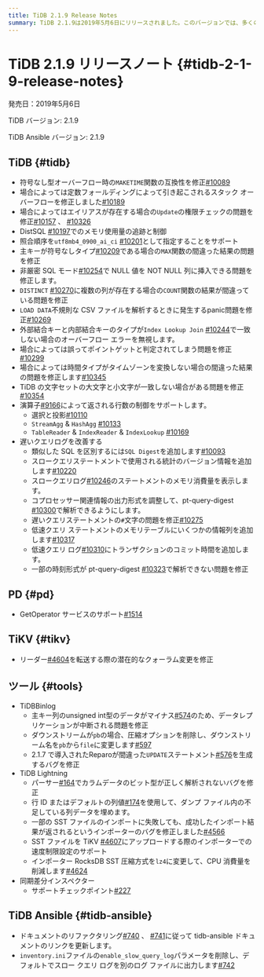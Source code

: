 ```yaml
---
title: TiDB 2.1.9 Release Notes
summary: TiDB 2.1.9は2019年5月6日にリリースされました。このバージョンでは、多くのバグ修正と改善が行われました。例えば、符号なし型オーバーフロー時の`MAKETIME`関数の互換性を修正し、定数フォールディングによって引き起こされるスタック オーバーフローを修正しました。また、遅いクエリログを改善するために、類似した SQL を区別するための`SQL Digest`を追加し、スロークエリステートメントで使用される統計のバージョン情報を追加しました。TiDB Ansibleもリファクタリングされ、ドキュメントのリンクが更新されました。
---
```


# TiDB 2.1.9 リリースノート {#tidb-2-1-9-release-notes}

発売日：2019年5月6日

TiDB バージョン: 2.1.9

TiDB Ansible バージョン: 2.1.9

## TiDB {#tidb}

-   符号なし型オーバーフロー時の`MAKETIME`関数の互換性を修正[#10089](https://github.com/pingcap/tidb/pull/10089)
-   場合によっては定数フォールディングによって引き起こされるスタック オーバーフローを修正しました[#10189](https://github.com/pingcap/tidb/pull/10189)
-   場合によってはエイリアスが存在する場合の`Update`の権限チェックの問題を修正[#10157](https://github.com/pingcap/tidb/pull/10157) 、 [#10326](https://github.com/pingcap/tidb/pull/10326)
-   DistSQL [#10197](https://github.com/pingcap/tidb/pull/10197)でのメモリ使用量の追跡と制御
-   照合順序を`utf8mb4_0900_ai_ci` [#10201](https://github.com/pingcap/tidb/pull/10201)として指定することをサポート
-   主キーが符号なしタイプ[#10209](https://github.com/pingcap/tidb/pull/10209)である場合の`MAX`関数の間違った結果の問題を修正
-   非厳密 SQL モード[#10254](https://github.com/pingcap/tidb/pull/10254)で NULL 値を NOT NULL 列に挿入できる問題を修正します。
-   `DISTINCT` [#10270](https://github.com/pingcap/tidb/pull/10270)に複数の列が存在する場合の`COUNT`関数の結果が間違っている問題を修正
-   `LOAD DATA`不規則な CSV ファイルを解析するときに発生するpanic問題を修正[#10269](https://github.com/pingcap/tidb/pull/10269)
-   外部結合キーと内部結合キーのタイプが`Index Lookup Join` [#10244](https://github.com/pingcap/tidb/pull/10244)で一致しない場合のオーバーフロー エラーを無視します。
-   場合によっては誤ってポイントゲットと判定されてしまう問題を修正[#10299](https://github.com/pingcap/tidb/pull/10299)
-   場合によっては時間タイプがタイムゾーンを変換しない場合の間違った結果の問題を修正します[#10345](https://github.com/pingcap/tidb/pull/10345)
-   TiDB の文字セットの大文字と小文字が一致しない場合がある問題を修正[#10354](https://github.com/pingcap/tidb/pull/10354)
-   演算子[#9166](https://github.com/pingcap/tidb/issues/9166)によって返される行数の制御をサポートします。
    -   選択と投影[#10110](https://github.com/pingcap/tidb/pull/10110)
    -   `StreamAgg` &amp; `HashAgg` [#10133](https://github.com/pingcap/tidb/pull/10133)
    -   `TableReader` &amp; `IndexReader` &amp; `IndexLookup` [#10169](https://github.com/pingcap/tidb/pull/10169)
-   遅いクエリログを改善する
    -   類似した SQL を区別するには`SQL Digest`を追加します[#10093](https://github.com/pingcap/tidb/pull/10093)
    -   スロークエリステートメントで使用される統計のバージョン情報を追加します[#10220](https://github.com/pingcap/tidb/pull/10220)
    -   スロークエリログ[#10246](https://github.com/pingcap/tidb/pull/10246)のステートメントのメモリ消費量を表示します。
    -   コプロセッサー関連情報の出力形式を調整して、pt-query-digest [#10300](https://github.com/pingcap/tidb/pull/10300)で解析できるようにします。
    -   遅いクエリステートメントの`#`文字の問題を修正[#10275](https://github.com/pingcap/tidb/pull/10275)
    -   低速クエリ ステートメントのメモリテーブルにいくつかの情報列を追加します[#10317](https://github.com/pingcap/tidb/pull/10317)
    -   低速クエリ ログ[#10310](https://github.com/pingcap/tidb/pull/10310)にトランザクションのコミット時間を追加します。
    -   一部の時刻形式が pt-query-digest [#10323](https://github.com/pingcap/tidb/pull/10323)で解析できない問題を修正

## PD {#pd}

-   GetOperator サービスのサポート[#1514](https://github.com/pingcap/pd/pull/1514)

## TiKV {#tikv}

-   リーダー[#4604](https://github.com/tikv/tikv/pull/4604)を転送する際の潜在的なクォーラム変更を修正

## ツール {#tools}

-   TiDBBinlog
    -   主キー列のunsigned int型のデータがマイナス[#574](https://github.com/pingcap/tidb-binlog/pull/574)のため、データレプリケーションが中断される問題を修正
    -   ダウンストリームが`pb`の場合、圧縮オプションを削除し、ダウンストリーム名を`pb`から`file`に変更します[#597](https://github.com/pingcap/tidb-binlog/pull/575)
    -   2.1.7 で導入されたReparoが間違った`UPDATE`ステートメント[#576](https://github.com/pingcap/tidb-binlog/pull/576)を生成するバグを修正
-   TiDB Lightning
    -   パーサー[#164](https://github.com/pingcap/tidb-lightning/pull/164)でカラムデータのビット型が正しく解析されないバグを修正
    -   行 ID またはデフォルトの列値[#174](https://github.com/pingcap/tidb-lightning/pull/174)を使用して、ダンプ ファイル内の不足している列データを埋めます。
    -   一部の SST ファイルのインポートに失敗しても、成功したインポート結果が返されるというインポーターのバグを修正しました[#4566](https://github.com/tikv/tikv/pull/4566)
    -   SST ファイルを TiKV [#4607](https://github.com/tikv/tikv/pull/4607)にアップロードする際のインポーターでの速度制限設定のサポート
    -   インポーター RocksDB SST 圧縮方式を`lz4`に変更して、CPU 消費量を削減します[#4624](https://github.com/tikv/tikv/pull/4624)
-   同期差分インスペクター
    -   サポートチェックポイント[#227](https://github.com/pingcap/tidb-tools/pull/227)

## TiDB Ansible {#tidb-ansible}

-   ドキュメントのリファクタリング[#740](https://github.com/pingcap/tidb-ansible/pull/740) 、 [#741](https://github.com/pingcap/tidb-ansible/pull/741)に従って tidb-ansible ドキュメントのリンクを更新します。
-   `inventory.ini`ファイルの`enable_slow_query_log`パラメータを削除し、デフォルトでスロー クエリ ログを別のログ ファイルに出力します[#742](https://github.com/pingcap/tidb-ansible/pull/742)
